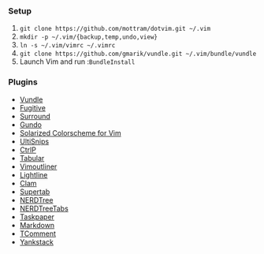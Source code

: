### Setup

1. `git clone https://github.com/mottram/dotvim.git ~/.vim`
2. `mkdir -p ~/.vim/{backup,temp,undo,view}`
2. `ln -s ~/.vim/vimrc ~/.vimrc`
3. `git clone https://github.com/gmarik/vundle.git ~/.vim/bundle/vundle`
4. Launch Vim and run :`BundleInstall`

### Plugins

* [Vundle](https://github.com/gmarik/vundle)
* [Fugitive](https://github.com/tpope/vim-fugitive)
* [Surround](https://github.com/tpope/vim-surround)
* [Gundo](https://github.com/sjl/gundo.vim)
* [Solarized Colorscheme for Vim](https://github.com/altercation/vim-colors-solarized)
* [UltiSnips](https://github.com/SirVer/ultisnips)
* [CtrlP](https://github.com/kien/ctrlp.vim)
* [Tabular](https://github.com/godlygeek/tabular)
* [Vimoutliner](https://github.com/vimoutliner/vimoutliner)
* [Lightline](https://github.com/itchyny/lightline.vim)
* [Clam](https://github.com/sjl/clam.vim)
* [Supertab](https://github.com/scrooloose/nerdtree)
* [NERDTree](https://github.com/scrooloose/nerdtree)
* [NERDTreeTabs](https://github.com/jistr/vim-nerdtree-tabs)
* [Taskpaper](https://github.com/davidoc/taskpaper.vim)
* [Markdown](https://github.com/tpope/vim-markdown)
* [TComment](tomtom/tcomment_vim)
* [Yankstack](https://github.com/maxbrunsfeld/vim-yankstack)
